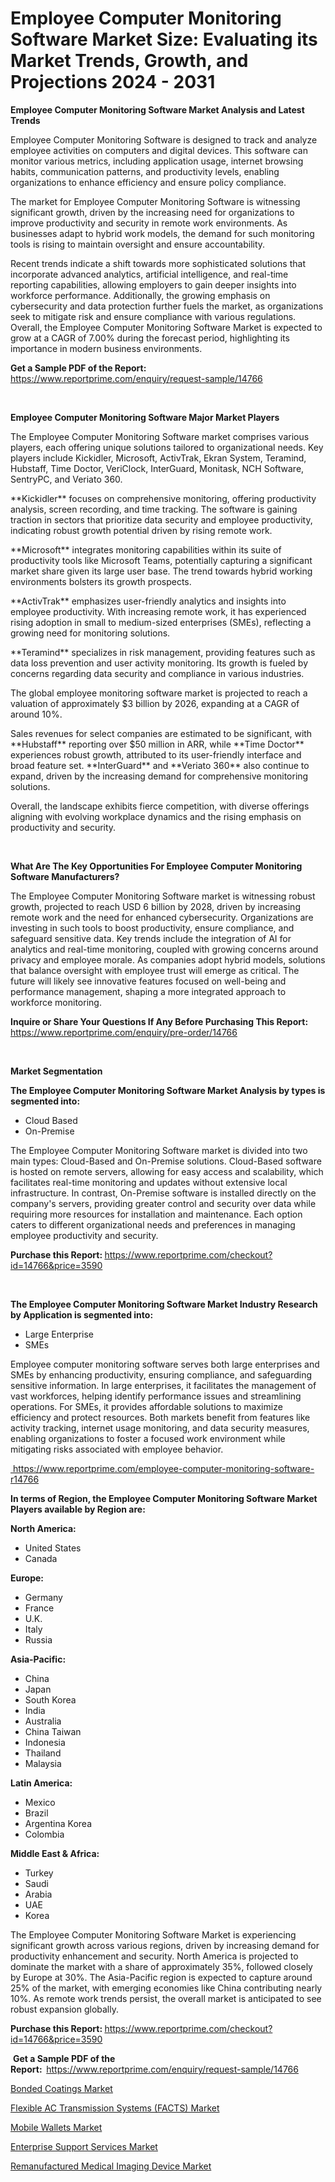 <p><h1>Employee Computer Monitoring Software Market Size: Evaluating its Market Trends, Growth, and Projections 2024 - 2031</h1></p><p><strong>Employee Computer Monitoring Software Market Analysis and Latest Trends</strong></p>
<p><p>Employee Computer Monitoring Software is designed to track and analyze employee activities on computers and digital devices. This software can monitor various metrics, including application usage, internet browsing habits, communication patterns, and productivity levels, enabling organizations to enhance efficiency and ensure policy compliance.</p><p>The market for Employee Computer Monitoring Software is witnessing significant growth, driven by the increasing need for organizations to improve productivity and security in remote work environments. As businesses adapt to hybrid work models, the demand for such monitoring tools is rising to maintain oversight and ensure accountability. </p><p>Recent trends indicate a shift towards more sophisticated solutions that incorporate advanced analytics, artificial intelligence, and real-time reporting capabilities, allowing employers to gain deeper insights into workforce performance. Additionally, the growing emphasis on cybersecurity and data protection further fuels the market, as organizations seek to mitigate risk and ensure compliance with various regulations. Overall, the Employee Computer Monitoring Software Market is expected to grow at a CAGR of 7.00% during the forecast period, highlighting its importance in modern business environments.</p></p>
<p><strong>Get a Sample PDF of the Report:&nbsp;</strong> <a href="https://www.reportprime.com/enquiry/request-sample/14766?utm_campaign=1117&utm_medium=2&utm_source=Github&utm_content=ia&utm_term=28102024&utm_id=employee-computer-monitoring-software">https://www.reportprime.com/enquiry/request-sample/14766</a></p>
<p>&nbsp;</p>
<p><strong>Employee Computer Monitoring Software Major Market Players</strong></p>
<p><p>The Employee Computer Monitoring Software market comprises various players, each offering unique solutions tailored to organizational needs. Key players include Kickidler, Microsoft, ActivTrak, Ekran System, Teramind, Hubstaff, Time Doctor, VeriClock, InterGuard, Monitask, NCH Software, SentryPC, and Veriato 360. </p><p>**Kickidler** focuses on comprehensive monitoring, offering productivity analysis, screen recording, and time tracking. The software is gaining traction in sectors that prioritize data security and employee productivity, indicating robust growth potential driven by rising remote work.</p><p>**Microsoft** integrates monitoring capabilities within its suite of productivity tools like Microsoft Teams, potentially capturing a significant market share given its large user base. The trend towards hybrid working environments bolsters its growth prospects.</p><p>**ActivTrak** emphasizes user-friendly analytics and insights into employee productivity. With increasing remote work, it has experienced rising adoption in small to medium-sized enterprises (SMEs), reflecting a growing need for monitoring solutions.</p><p>**Teramind** specializes in risk management, providing features such as data loss prevention and user activity monitoring. Its growth is fueled by concerns regarding data security and compliance in various industries.</p><p>The global employee monitoring software market is projected to reach a valuation of approximately $3 billion by 2026, expanding at a CAGR of around 10%. </p><p>Sales revenues for select companies are estimated to be significant, with **Hubstaff** reporting over $50 million in ARR, while **Time Doctor** experiences robust growth, attributed to its user-friendly interface and broad feature set. **InterGuard** and **Veriato 360** also continue to expand, driven by the increasing demand for comprehensive monitoring solutions. </p><p>Overall, the landscape exhibits fierce competition, with diverse offerings aligning with evolving workplace dynamics and the rising emphasis on productivity and security.</p></p>
<p>&nbsp;</p>
<p><strong>What Are The Key Opportunities For Employee Computer Monitoring Software Manufacturers?</strong></p>
<p><p>The Employee Computer Monitoring Software market is witnessing robust growth, projected to reach USD 6 billion by 2028, driven by increasing remote work and the need for enhanced cybersecurity. Organizations are investing in such tools to boost productivity, ensure compliance, and safeguard sensitive data. Key trends include the integration of AI for analytics and real-time monitoring, coupled with growing concerns around privacy and employee morale. As companies adopt hybrid models, solutions that balance oversight with employee trust will emerge as critical. The future will likely see innovative features focused on well-being and performance management, shaping a more integrated approach to workforce monitoring.</p></p>
<p><strong>Inquire or Share Your Questions If Any Before Purchasing This Report:</strong> <a href="https://www.reportprime.com/enquiry/pre-order/14766?utm_campaign=1117&utm_medium=2&utm_source=Github&utm_content=ia&utm_term=28102024&utm_id=employee-computer-monitoring-software">https://www.reportprime.com/enquiry/pre-order/14766</a></p>
<p>&nbsp;</p>
<p><strong>Market Segmentation</strong></p>
<p><strong>The Employee Computer Monitoring Software Market Analysis by types is segmented into:</strong></p>
<p><ul><li>Cloud Based</li><li>On-Premise</li></ul></p>
<p><p>The Employee Computer Monitoring Software market is divided into two main types: Cloud-Based and On-Premise solutions. Cloud-Based software is hosted on remote servers, allowing for easy access and scalability, which facilitates real-time monitoring and updates without extensive local infrastructure. In contrast, On-Premise software is installed directly on the company's servers, providing greater control and security over data while requiring more resources for installation and maintenance. Each option caters to different organizational needs and preferences in managing employee productivity and security.</p></p>
<p><strong>Purchase this Report:&nbsp;</strong><a href="https://www.reportprime.com/checkout?id=14766&price=3590&utm_campaign=1117&utm_medium=2&utm_source=Github&utm_content=ia&utm_term=28102024&utm_id=employee-computer-monitoring-software">https://www.reportprime.com/checkout?id=14766&price=3590</a></p>
<p>&nbsp;</p>
<p><strong>The Employee Computer Monitoring Software Market Industry Research by Application is segmented into:</strong></p>
<p><ul><li>Large Enterprise</li><li>SMEs</li></ul></p>
<p><p>Employee computer monitoring software serves both large enterprises and SMEs by enhancing productivity, ensuring compliance, and safeguarding sensitive information. In large enterprises, it facilitates the management of vast workforces, helping identify performance issues and streamlining operations. For SMEs, it provides affordable solutions to maximize efficiency and protect resources. Both markets benefit from features like activity tracking, internet usage monitoring, and data security measures, enabling organizations to foster a focused work environment while mitigating risks associated with employee behavior.</p></p>
<p><a href="https://www.reportprime.com/employee-computer-monitoring-software-r14766?utm_campaign=1117&utm_medium=2&utm_source=Github&utm_content=ia&utm_term=28102024&utm_id=employee-computer-monitoring-software">&nbsp;https://www.reportprime.com/employee-computer-monitoring-software-r14766</a></p>
<p><strong>In terms of Region, the Employee Computer Monitoring Software Market Players available by Region are:</strong></p>
<p>
    <p> <strong> North America: </strong>
        <ul>
            <li>United States</li>
            <li>Canada</li>
        </ul>
        </p> 
    <p> <strong> Europe: </strong>
        <ul>
            <li>Germany</li>
            <li>France</li>
            <li>U.K.</li>
            <li>Italy</li>
            <li>Russia</li>
        </ul>
        </p> 
    <p> <strong> Asia-Pacific: </strong>
        <ul>
            <li>China</li>
            <li>Japan</li>
            <li>South Korea</li>
            <li>India</li>
            <li>Australia</li>
            <li>China Taiwan</li>
            <li>Indonesia</li>
            <li>Thailand</li>
            <li>Malaysia</li>
        </ul>
        </p> 
    <p> <strong> Latin America: </strong>
        <ul>
            <li>Mexico</li>
            <li>Brazil</li>
            <li>Argentina Korea</li>
            <li>Colombia</li>
        </ul>
        </p> 
    <p> <strong> Middle East & Africa: </strong>
        <ul>
            <li>Turkey</li>
            <li>Saudi</li>
            <li>Arabia</li>
            <li>UAE</li>
            <li>Korea</li>
        </ul>
    </p>
    </p>
<p><p>The Employee Computer Monitoring Software Market is experiencing significant growth across various regions, driven by increasing demand for productivity enhancement and security. North America is projected to dominate the market with a share of approximately 35%, followed closely by Europe at 30%. The Asia-Pacific region is expected to capture around 25% of the market, with emerging economies like China contributing nearly 10%. As remote work trends persist, the overall market is anticipated to see robust expansion globally.</p></p>
<p><strong>Purchase this Report: </strong><a href="https://www.reportprime.com/checkout?id=14766&price=3590&utm_campaign=1117&utm_medium=2&utm_source=Github&utm_content=ia&utm_term=28102024&utm_id=employee-computer-monitoring-software">https://www.reportprime.com/checkout?id=14766&price=3590</a></p>
<p>&nbsp;<strong>Get a Sample PDF of the Report:&nbsp;&nbsp;</strong><a href="https://www.reportprime.com/enquiry/request-sample/14766?utm_campaign=1117&utm_medium=2&utm_source=Github&utm_content=ia&utm_term=28102024&utm_id=employee-computer-monitoring-software">https://www.reportprime.com/enquiry/request-sample/14766</a></p>
<p><strong></strong></p>
<p><p><a href="https://www.linkedin.com/pulse/future-trends-global-bonded-coatings-market-insights-analysis-1jvtf?utm_campaign=1117&utm_medium=2&utm_source=Github&utm_content=ia&utm_term=28102024&utm_id=employee-computer-monitoring-software">Bonded Coatings Market</a></p><p><a href="https://issuu.com/reportprime-2/docs/flexible-ac-transmission-systems-fa_330090ae7de3f4?utm_campaign=1117&utm_medium=2&utm_source=Github&utm_content=ia&utm_term=28102024&utm_id=employee-computer-monitoring-software">Flexible AC Transmission Systems (FACTS) Market</a></p><p><a href="https://github.com/rieuydbalon3b/Market-Research-Report-List-1/blob/main/mobile-wallets-market.md?utm_campaign=1117&utm_medium=2&utm_source=Github&utm_content=ia&utm_term=28102024&utm_id=employee-computer-monitoring-software">Mobile Wallets Market</a></p><p><a href="https://github.com/cairotmbrowne3cq/Market-Research-Report-List-1/blob/main/enterprise-support-services-market.md?utm_campaign=1117&utm_medium=2&utm_source=Github&utm_content=ia&utm_term=28102024&utm_id=employee-computer-monitoring-software">Enterprise Support Services Market</a></p><p><a href="https://issuu.com/reportprime-2/docs/remanufactured-medical-imaging-devi_9425f5f1e4eab5?utm_campaign=1117&utm_medium=2&utm_source=Github&utm_content=ia&utm_term=28102024&utm_id=employee-computer-monitoring-software">Remanufactured Medical Imaging Device Market</a></p></p>